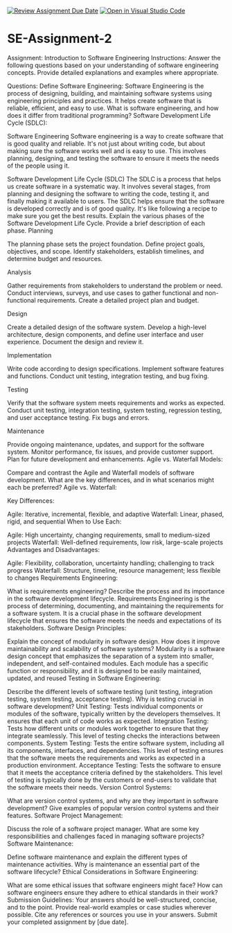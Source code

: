 [![Review Assignment Due Date](https://classroom.github.com/assets/deadline-readme-button-24ddc0f5d75046c5622901739e7c5dd533143b0c8e959d652212380cedb1ea36.svg)](https://classroom.github.com/a/-ucQIGTc)
[![Open in Visual Studio Code](https://classroom.github.com/assets/open-in-vscode-718a45dd9cf7e7f842a935f5ebbe5719a5e09af4491e668f4dbf3b35d5cca122.svg)](https://classroom.github.com/online_ide?assignment_repo_id=15223349&assignment_repo_type=AssignmentRepo)
# SE-Assignment-2
Assignment: Introduction to Software Engineering
Instructions:
Answer the following questions based on your understanding of software engineering concepts. Provide detailed explanations and examples where appropriate.

Questions:
Define Software Engineering:
Software Engineering is the process of designing, building, and maintaining software systems using engineering principles and practices. It helps create software that is reliable, efficient, and easy to use.
What is software engineering, and how does it differ from traditional programming?
Software Development Life Cycle (SDLC):

Software Engineering
Software engineering is a way to create software that is good quality and reliable. It's not just about writing code, but about making sure the software works well and is easy to use. This involves planning, designing, and testing the software to ensure it meets the needs of the people using it.

Software Development Life Cycle (SDLC)
The SDLC is a process that helps us create software in a systematic way. It involves several stages, from planning and designing the software to writing the code, testing it, and finally making it available to users. The SDLC helps ensure that the software is developed correctly and is of good quality. It's like following a recipe to make sure you get the best results.
Explain the various phases of the Software Development Life Cycle. Provide a brief description of each phase.
Planning

The planning phase sets the project foundation. Define project goals, objectives, and scope. Identify stakeholders, establish timelines, and determine budget and resources.

Analysis

Gather requirements from stakeholders to understand the problem or need. Conduct interviews, surveys, and use cases to gather functional and non-functional requirements. Create a detailed project plan and budget.

Design

Create a detailed design of the software system. Develop a high-level architecture, design components, and define user interface and user experience. Document the design and review it.

Implementation

Write code according to design specifications. Implement software features and functions. Conduct unit testing, integration testing, and bug fixing.

Testing

Verify that the software system meets requirements and works as expected. Conduct unit testing, integration testing, system testing, regression testing, and user acceptance testing. Fix bugs and errors.

Maintenance

Provide ongoing maintenance, updates, and support for the software system. Monitor performance, fix issues, and provide customer support. Plan for future development and enhancements.
Agile vs. Waterfall Models:

Compare and contrast the Agile and Waterfall models of software development. What are the key differences, and in what scenarios might each be preferred?
 Agile vs. Waterfall:

Key Differences:

Agile: Iterative, incremental, flexible, and adaptive
Waterfall: Linear, phased, rigid, and sequential
When to Use Each:

Agile: High uncertainty, changing requirements, small to medium-sized projects
Waterfall: Well-defined requirements, low risk, large-scale projects
Advantages and Disadvantages:

Agile: Flexibility, collaboration, uncertainty handling; challenging to track progress
Waterfall: Structure, timeline, resource management; less flexible to changes
Requirements Engineering:

What is requirements engineering? Describe the process and its importance in the software development lifecycle.
Requirements Engineering is the process of determining, documenting, and maintaining the requirements for a software system. It is a crucial phase in the software development lifecycle that ensures the software meets the needs and expectations of its stakeholders.
Software Design Principles:

Explain the concept of modularity in software design. How does it improve maintainability and scalability of software systems?
Modularity is a software design concept that emphasizes the separation of a system into smaller, independent, and self-contained modules. Each module has a specific function or responsibility, and it is designed to be easily maintained, updated, and reused
Testing in Software Engineering:

Describe the different levels of software testing (unit testing, integration testing, system testing, acceptance testing). Why is testing crucial in software development?
Unit Testing: Tests individual components or modules of the software, typically written by the developers themselves. It ensures that each unit of code works as expected.
Integration Testing: Tests how different units or modules work together to ensure that they integrate seamlessly. This level of testing checks the interactions between components.
System Testing: Tests the entire software system, including all its components, interfaces, and dependencies. This level of testing ensures that the software meets the requirements and works as expected in a production environment.
Acceptance Testing: Tests the software to ensure that it meets the acceptance criteria defined by the stakeholders. This level of testing is typically done by the customers or end-users to validate that the software meets their needs.
Version Control Systems:

What are version control systems, and why are they important in software development? Give examples of popular version control systems and their features.
Software Project Management:

Discuss the role of a software project manager. What are some key responsibilities and challenges faced in managing software projects?
Software Maintenance:

Define software maintenance and explain the different types of maintenance activities. Why is maintenance an essential part of the software lifecycle?
Ethical Considerations in Software Engineering:

What are some ethical issues that software engineers might face? How can software engineers ensure they adhere to ethical standards in their work?
Submission Guidelines:
Your answers should be well-structured, concise, and to the point.
Provide real-world examples or case studies wherever possible.
Cite any references or sources you use in your answers.
Submit your completed assignment by [due date].
